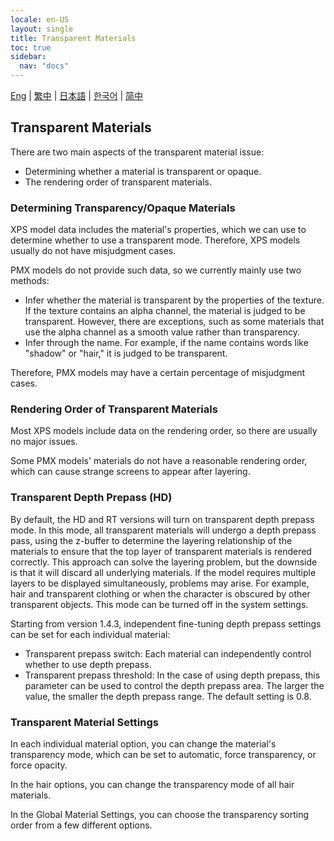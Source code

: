 ```yaml
---
locale: en-US
layout: single
title: Transparent Materials
toc: true
sidebar:
  nav: "docs"
---
```

[Eng](/dancexr/features/transparency) | [繁中](/tw/dancexr/features/transparency) | [日本語](/jp/dancexr/features/transparency) | [한국어](/kr/dancexr/features/transparency) | [简中](/zh/dancexr/features/transparency)


## Transparent Materials

There are two main aspects of the transparent material issue:

* Determining whether a material is transparent or opaque.
* The rendering order of transparent materials.


### Determining Transparency/Opaque Materials

XPS model data includes the material's properties, which we can use to determine whether to use a transparent mode. Therefore, XPS models usually do not have misjudgment cases.

PMX models do not provide such data, so we currently mainly use two methods:
* Infer whether the material is transparent by the properties of the texture. If the texture contains an alpha channel, the material is judged to be transparent. However, there are exceptions, such as some materials that use the alpha channel as a smooth value rather than transparency.
* Infer through the name. For example, if the name contains words like "shadow" or "hair," it is judged to be transparent.

Therefore, PMX models may have a certain percentage of misjudgment cases.


### Rendering Order of Transparent Materials

Most XPS models include data on the rendering order, so there are usually no major issues.

Some PMX models' materials do not have a reasonable rendering order, which can cause strange screens to appear after layering.

### Transparent Depth Prepass (HD)
By default, the HD and RT versions will turn on transparent depth prepass mode. In this mode, all transparent materials will undergo a depth prepass pass, using the z-buffer to determine the layering relationship of the materials to ensure that the top layer of transparent materials is rendered correctly. This approach can solve the layering problem, but the downside is that it will discard all underlying materials. If the model requires multiple layers to be displayed simultaneously, problems may arise. For example, hair and transparent clothing or when the character is obscured by other transparent objects. This mode can be turned off in the system settings.

Starting from version 1.4.3, independent fine-tuning depth prepass settings can be set for each individual material:

* Transparent prepass switch: Each material can independently control whether to use depth prepass.
* Transparent prepass threshold: In the case of using depth prepass, this parameter can be used to control the depth prepass area. The larger the value, the smaller the depth prepass range. The default setting is 0.8.


### Transparent Material Settings

In each individual material option, you can change the material's transparency mode, which can be set to automatic, force transparency, or force opacity.

In the hair options, you can change the transparency mode of all hair materials.

In the Global Material Settings, you can choose the transparency sorting order from a few different options.
